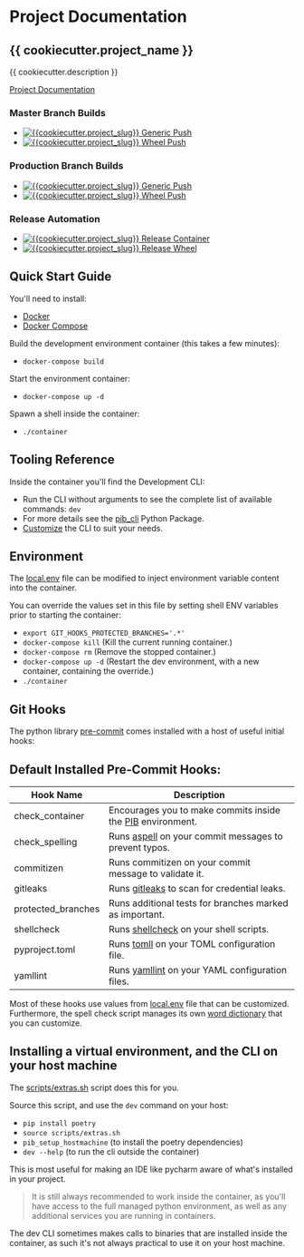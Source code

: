 # Project Documentation

## {{ cookiecutter.project_name }}

{{ cookiecutter.description }}

[Project Documentation](https://{{cookiecutter.project_slug}}.readthedocs.io/)

### Master Branch Builds
- [![{{cookiecutter.project_slug}} Generic Push](https://github.com/{{cookiecutter.github_username}}/{{cookiecutter.project_slug}}/workflows/{{cookiecutter.project_slug}}-push-generic/badge.svg?branch=master)](https://github.com/{{cookiecutter.github_username}}/{{cookiecutter.project_slug}}/actions)
- [![{{cookiecutter.project_slug}} Wheel Push](https://github.com/{{cookiecutter.github_username}}/{{cookiecutter.project_slug}}/workflows/{{cookiecutter.project_slug}}-push-wheel/badge.svg?branch=master)](https://github.com/{{cookiecutter.github_username}}/{{cookiecutter.project_slug}}/actions)

### Production Branch Builds
- [![{{cookiecutter.project_slug}} Generic Push](https://github.com/{{cookiecutter.github_username}}/{{cookiecutter.project_slug}}/workflows/{{cookiecutter.project_slug}}-push-generic/badge.svg?branch=production)](https://github.com/{{cookiecutter.github_username}}/{{cookiecutter.project_slug}}/actions)
- [![{{cookiecutter.project_slug}} Wheel Push](https://github.com/{{cookiecutter.github_username}}/{{cookiecutter.project_slug}}/workflows/{{cookiecutter.project_slug}}-push-wheel/badge.svg?branch=production)](https://github.com/{{cookiecutter.github_username}}/{{cookiecutter.project_slug}}/actions)

### Release Automation
- [![{{cookiecutter.project_slug}} Release Container](https://github.com/{{cookiecutter.github_username}}/{{cookiecutter.project_slug}}/workflows/{{cookiecutter.project_slug}}-release-container/badge.svg)](https://github.com/{{cookiecutter.github_username}}/{{cookiecutter.project_slug}}/actions)
- [![{{cookiecutter.project_slug}} Release Wheel](https://github.com/{{cookiecutter.github_username}}/{{cookiecutter.project_slug}}/workflows/{{cookiecutter.project_slug}}-release-wheel/badge.svg)](https://github.com/{{cookiecutter.github_username}}/{{cookiecutter.project_slug}}/actions)

## Quick Start Guide

You'll need to install:
 - [Docker](https://www.docker.com/) 
 - [Docker Compose](https://docs.docker.com/compose/install/)

Build the development environment container (this takes a few minutes):
- `docker-compose build`

Start the environment container:
- `docker-compose up -d`

Spawn a shell inside the container:
- `./container`

## Tooling Reference

Inside the container you'll find the Development CLI:
- Run the CLI without arguments to see the complete list of available commands: `dev`
- For more details see the [pib_cli](https://pypi.org/project/pib-cli/) Python Package.
- [Customize](./assets/cli.yml) the CLI to suit your needs.

## Environment
The [local.env](./assets/local.env) file can be modified to inject environment variable content into the container.

You can override the values set in this file by setting shell ENV variables prior to starting the container:
- `export GIT_HOOKS_PROTECTED_BRANCHES='.*'`
- `docker-compose kill` (Kill the current running container.)
- `docker-compose rm` (Remove the stopped container.)
- `docker-compose up -d` (Restart the dev environment, with a new container, containing the override.)
- `./container`

## Git Hooks
The python library [pre-commit](https://pre-commit.com/) comes installed with a host of useful initial hooks:

## Default Installed Pre-Commit Hooks:
| Hook Name          | Description                                                                                                  |
| ------------------ | ------------------------------------------------------------------------------------------------------------ |
| check_container    | Encourages you to make commits inside the [PIB](https://github.com/niall-byrne/python-in-a-box) environment. |
| check_spelling     | Runs [aspell](http://aspell.net/) on your commit messages to prevent typos.                                  |
| commitizen         | Runs commitizen on your commit message to validate it.                                                       |
| gitleaks           | Runs [gitleaks](https://github.com/zricethezav/gitleaks) to scan for credential leaks.                       |
| protected_branches | Runs additional tests for branches marked as important.                                                      |
| shellcheck         | Runs [shellcheck](https://www.shellcheck.net/) on your shell scripts.                                        |
| pyproject.toml     | Runs [tomll](https://github.com/Ainiroad/go-toml) on your TOML configuration file.                           |
| yamllint           | Runs [yamllint](https://github.com/adrienverge/yamllint) on your YAML configuration files.                   |

Most of these hooks use values from [local.env](./assets/local.env) file that can be customized.
Furthermore, the spell check script manages its own [word dictionary](.aspell.pws) that you can customize. 

## Installing a virtual environment, and the CLI on your host machine

The [scripts/extras.sh](scripts/extras.sh) script does this for you.

Source this script, and use the `dev` command on your host:
- `pip install poetry`
- `source scripts/extras.sh`
- `pib_setup_hostmachine` (to install the poetry dependencies)  
- `dev --help` (to run the cli outside the container)

This is most useful for making an IDE like pycharm aware of what's installed in your project.

> It is still always recommended to work inside the container, as you'll have access to the full managed python environment, 
> as well as any additional services you are running in containers.  

The dev CLI sometimes makes calls to binaries that are installed inside the container, as such it's not always practical to use it on your host machine.
